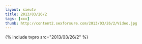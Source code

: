 ```yaml
--- 
layout: sieutv
title: 2013/03/26/2
tags: [xxx]
thumb: http://content2.sexforsure.com/2013/03/26/2/Video.jpg
---
```

{% include tvpro src="2013/03/26/2" %} 
